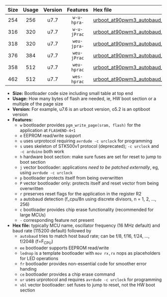 |Size|Usage|Version|Features|Hex file|
|:-:|:-:|:-:|:-:|:--|
|254|256|u7.7|`w-u-hpra-`|[urboot_at90pwm3_autobaud_lednop_ur.hex](https://raw.githubusercontent.com/stefanrueger/urboot.hex/main/mcus/at90pwm3/autobaud/urboot_at90pwm3_autobaud_lednop_ur.hex)|
|316|320|u7.7|`w-u-jPrac`|[urboot_at90pwm3_autobaud_lednop_fr_ce_ur_vbl.hex](https://raw.githubusercontent.com/stefanrueger/urboot.hex/main/mcus/at90pwm3/autobaud/urboot_at90pwm3_autobaud_lednop_fr_ce_ur_vbl.hex)|
|318|320|u7.7|`weu-jpra-`|[urboot_at90pwm3_autobaud_ee_lednop_ur_vbl.hex](https://raw.githubusercontent.com/stefanrueger/urboot.hex/main/mcus/at90pwm3/autobaud/urboot_at90pwm3_autobaud_ee_lednop_ur_vbl.hex)|
|376|384|u7.7|`weu-jPrac`|[urboot_at90pwm3_autobaud_ee_lednop_fr_ce_ur_vbl.hex](https://raw.githubusercontent.com/stefanrueger/urboot.hex/main/mcus/at90pwm3/autobaud/urboot_at90pwm3_autobaud_ee_lednop_fr_ce_ur_vbl.hex)|
|358|512|u7.7|`weu-hprac`|[urboot_at90pwm3_autobaud_ee_lednop_fr_ce_ur.hex](https://raw.githubusercontent.com/stefanrueger/urboot.hex/main/mcus/at90pwm3/autobaud/urboot_at90pwm3_autobaud_ee_lednop_fr_ce_ur.hex)|
|462|512|u7.7|`wes-hprac`|[urboot_at90pwm3_autobaud_ee_lednop_fr_ce.hex](https://raw.githubusercontent.com/stefanrueger/urboot.hex/main/mcus/at90pwm3/autobaud/urboot_at90pwm3_autobaud_ee_lednop_fr_ce.hex)|

- **Size:** Bootloader code size including small table at top end
- **Usage:** How many bytes of flash are needed, ie, HW boot section or a multiple of the page size
- **Version:** For example, u7.6 is an urboot version, o5.2 is an optiboot version
- **Features:**
  + `w` bootloader provides `pgm_write_page(sram, flash)` for the application at `FLASHEND-4+1`
  + `e` EEPROM read/write support
  + `u` uses urprotocol requiring `avrdude -c urclock` for programming
  + `s` uses skeleton of STK500v1 protocol (deprecated); `-c urclock` and `-c arduino` both work
  + `h` hardware boot section: make sure fuses are set for reset to jump to boot section
  + `j` vector bootloader: applications *need to be patched externally*, eg, using `avrdude -c urclock`
  + `p` bootloader protects itself from being overwritten
  + `P` vector bootloader only: protects itself and reset vector from being overwritten
  + `r` preserves reset flags for the application in the register R2
  + `a` autobaud detection (f_cpu/8n using discrete divisors, n = 1, 2, ..., 256)
  + `c` bootloader provides chip erase functionality (recommended for large MCUs)
  + `-` corresponding feature not present
- **Hex file:** typically MCU name, oscillator frequency (16 MHz default) and baud rate (115200 default) followed by
  + `autobaud` tries to match host baud rate; can be f/8, f/16, f/24, ..., f/2048 (f=F<sub>CPU</sub>)
  + `ee` bootloader supports EEPROM read/write
  + `lednop` is a template bootloader with `mov rx,rx` nops as placeholders for LED operations
  + `fr` bootloader provides non-essential code for smoother error handing
  + `ce` bootloader provides a chip erase command
  + `ur` uses urprotocol and requires `avrdude -c urclock` for programming
  + `vbl` vector bootloader: set fuses to jump to reset, not the HW boot section
